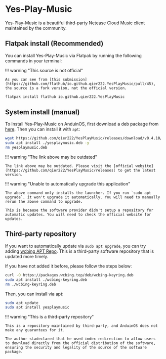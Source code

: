 # Yes-Play-Music

Yes-Play-Music is a beautiful third-party Netease Cloud Music client maintained by the community.

## Flatpak install (Recommended)

You can install Yes-Play-Music via Flatpak by running the following commands in your terminal:

!!! warning "This source is not official"

    As you can see from [this submission](https://github.com/flathub/io.github.qier222.YesPlayMusic/pull/45), the source is a fork version, not the official version.

```bash
flatpak install flathub io.github.qier222.YesPlayMusic
```

## System install (manual)

To Install Yes-Play-Music on AnduinOS, first download a deb package from [here](https://github.com/qier222/YesPlayMusic/releases). Then you can install it with `apt`:

<!-- The link needs to be updated regularly. -->

```bash
wget https://github.com/qier222/YesPlayMusic/releases/download/v0.4.10/yesplaymusic_0.4.10_amd64.deb -O yesplaymusic.deb
sudo apt install ./yesplaymusic.deb -y
rm yesplaymusic.deb
```

!!! warning "The link above may be outdated"

    The link above may be outdated. Please visit the [official website](https://github.com/qier222/YesPlayMusic/releases) to get the latest version.

!!! warning "Unable to automatically upgrade this application"

    The above command only installs the launcher. If you run `sudo apt upgrade`, it won't upgrade it automatically. You will need to manually rerun the above command to upgrade.

    This is because the software provider didn't setup a repository for automatic updates. You will need to check the official website for updates.

## Third-party repository

If you want to automatically update via `sudo apt upgrade`, you can try adding [wcbing APT Repo](https://github.com/wcbing/wcbing-apt-repo). This is a third-party software repository that is updated more timely. 

If you have not added it before, please follow the steps below:

```sh
curl -O https://packages.wcbing.top/deb/wcbing-keyring.deb
sudo apt install ./wcbing-keyring.deb
rm ./wcbing-keyring.deb
```

Then, you can install via apt:

```sh
sudo apt update
sudo apt install yesplaymusic
```

!!! warning "This is a third-party repository"

    This is a repository maintained by third-party, and AnduinOS does not make any guarantees for it.

    The author stadeclared that he used index redirection to allow users to download directly from the official distribution of the software, ensuring the security and legality of the source of the software package.
